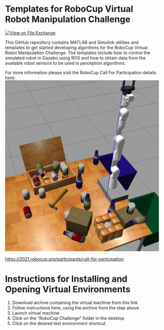 # Templates for RoboCup Virtual Robot Manipulation Challenge
<!-- This is the "Title of the contribution" that was approved during the Community Contribution Review Process --> 

[![View <File Exchange Title> on File Exchange](https://www.mathworks.com/matlabcentral/images/matlab-file-exchange.svg)](https://www.mathworks.com/matlabcentral/fileexchange/####-file-exchange-title)  
<!-- Add this icon to the README if this repo also appears on File Exchange via the "Connect to GitHub" feature --> 

This GitHub repository contains MATLAB and Simulink utilities and templates to get started developing algorithms for the RoboCup Virtual Robot Manipulation Challenge. The templates include how to control the simulated robot in Gazebo using ROS and how to obtain data from the available robot sensors to be used in perception algorithms.

For more information please visit the RoboCup Call For Participation details here:
![Environment Icon](./Images/RoboCupChallengeIcon.jpg)

https://2021.robocup.org/participants/call-for-participation
# Instructions for Installing and Opening Virtual Environments
1. Download archive containing the virtual machine from this link
2. Follow instructions here, using the archive from the step above
3. Launch virtual machine
4. Click on the "RoboCup Challenge" folder in the desktop
5. Click on the desired test environment shortcut



